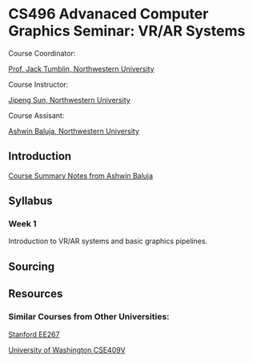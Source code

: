 # CS496 Advanaced Computer Graphics Seminar: VR/AR Systems

Course Coordinator: 

[Prof. Jack Tumblin, Northwestern University](https://www.mccormick.northwestern.edu/research-faculty/directory/profiles/tumblin-jack.html)

Course Instructor: 

[Jipeng Sun, Northwestern University](https://jipengsun.github.io/)

Course Assisant: 

[Ashwin Baluja, Northwestern University](https://www.linkedin.com/in/ashwinbaluja/)

## Introduction
[Course Summary Notes from Ashwin Baluja](https://docs.google.com/document/d/1KwzQh9GtexCEEMtMlNWnygPWvxoisXmhsLYb3fq0bsw/edit)

## Syllabus

### Week 1
Introduction to VR/AR systems and basic graphics pipelines.
## Sourcing
## Resources
### Similar Courses from Other Universities:

[Stanford EE267](http://stanford.edu/class/ee267/syllabus.html)

[University of Washington CSE409V](https://courses.cs.washington.edu/courses/cse490v/20wi/#projects)
